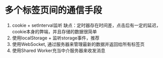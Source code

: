 # 多个标签页间的通信手段
1. cookie + setInterval监听 
缺点：定时器存在时间差，点击后有一定的延迟，cookie本身的弊端，并且存储的数据很简单
2. 使用localStorage + 监听storage事件，推荐
3. 使用WebSocket, 通过服务器来管理最新的数据并返回给所有标签页
4. 使用Shared Worker充当中介服务器来收发消息
